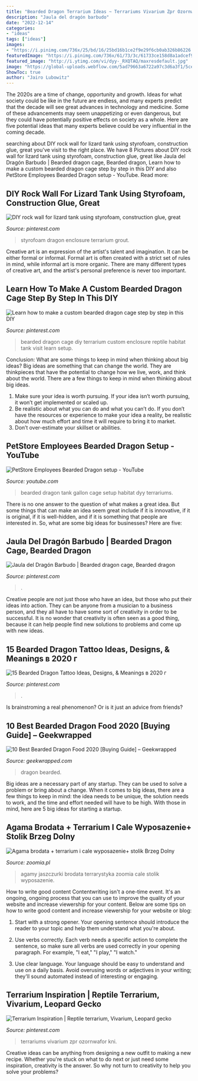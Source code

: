 ```yaml
---
title: "Bearded Dragon Terrarium Ideas ~ Terrariums Vivarium Zpr Ozornwafor Kni"
description: "Jaula del dragón barbudo"
date: "2022-12-14"
categories:
- "ideas"
tags: ["ideas"]
images:
- "https://i.pinimg.com/736x/25/bd/16/25bd16b1ce2f9e29f6cb0ab326b86226.jpg"
featuredImage: "https://i.pinimg.com/736x/61/73/3c/61733ce158d8a1adcef9ced26d3ea702.jpg"
featured_image: "http://i.ytimg.com/vi/dyy-_RXQTAQ/maxresdefault.jpg"
image: "https://global-uploads.webflow.com/5ad79663a6722a97c3d6a3f1/5ce6cb81f7b1dc7df79a3a1c_4-Best-Bearded-Dragon-Food-OG-Image-min.jpeg"
ShowToc: true
author: "Jairo Lubowitz"
---
```



The 2020s are a time of change, opportunity and growth. Ideas for what society could be like in the future are endless, and many experts predict that the decade will see great advances in technology and medicine. Some of these advancements may seem unappetizing or even dangerous, but they could have potentially positive effects on society as a whole. Here are five potential ideas that many experts believe could be very influential in the coming decade.

	

		
searching about DIY rock wall for lizard tank using styrofoam, construction glue, great you've visit to the right place. We have 8 Pictures about DIY rock wall for lizard tank using styrofoam, construction glue, great like Jaula del Dragón Barbudo | Bearded dragon cage, Bearded dragon, Learn how to make a custom bearded dragon cage step by step in this DIY and also PetStore Employees Bearded Dragon setup - YouTube. Read more:
		
    
## DIY Rock Wall For Lizard Tank Using Styrofoam, Construction Glue, Great

<img loading=lazy src="https://i.pinimg.com/736x/c9/73/ab/c973abc3de8c5735b230b7899df6e0fa.jpg" onerror="this.onerror=null;this.src='https://tse1.mm.bing.net/th?id=OIP.VIWdnsyc-1plrbHx672megHaFD&amp;pid=15.1';" alt="DIY rock wall for lizard tank using styrofoam, construction glue, great">

_Source: pinterest.com_

>styrofoam dragon enclosure terrarium grout. 

	

Creative art is an expression of the artist's talent and imagination. It can be either formal or informal. Formal art is often created with a strict set of rules in mind, while informal art is more organic. There are many different types of creative art, and the artist's personal preference is never too important.

    
## Learn How To Make A Custom Bearded Dragon Cage Step By Step In This DIY

<img loading=lazy src="https://i.pinimg.com/736x/03/b4/e9/03b4e989b4878bc43fd3944f4ee3762c.jpg" onerror="this.onerror=null;this.src='https://tse3.mm.bing.net/th?id=OIP.W6twmRpVv9JzoPe6UQHd7wHaE8&amp;pid=15.1';" alt="Learn how to make a custom bearded dragon cage step by step in this DIY">

_Source: pinterest.com_

>bearded dragon cage diy terrarium custom enclosure reptile habitat tank visit learn setup. 

	

Conclusion: What are some things to keep in mind when thinking about big ideas?
Big ideas are something that can change the world. They are thinkpieces that have the potential to change how we live, work, and think about the world. There are a few things to keep in mind when thinking about big ideas. 
1. Make sure your idea is worth pursuing. If your idea isn’t worth pursuing, it won’t get implemented or scaled up. 
2. Be realistic about what you can do and what you can’t do. If you don’t have the resources or experience to make your idea a reality, be realistic about how much effort and time it will require to bring it to market. 
3. Don’t over-estimate your skillset or abilities.

    
## PetStore Employees Bearded Dragon Setup - YouTube

<img loading=lazy src="http://i.ytimg.com/vi/dyy-_RXQTAQ/maxresdefault.jpg" onerror="this.onerror=null;this.src='https://tse1.mm.bing.net/th?id=OIP.LPCNIfbMlvXFArVOOYaUlQHaEK&amp;pid=15.1';" alt="PetStore Employees Bearded Dragon setup - YouTube">

_Source: youtube.com_

>bearded dragon tank gallon cage setup habitat dyy terrariums. 

	

There is no one answer to the question of what makes a great idea. But some things that can make an idea seem great include if it is innovative, if it is original, if it is well-hidden, and if it is something that people are interested in.  So, what are some big ideas for businesses? Here are five: 

    
## Jaula Del Dragón Barbudo | Bearded Dragon Cage, Bearded Dragon

<img loading=lazy src="https://i.pinimg.com/736x/25/bd/16/25bd16b1ce2f9e29f6cb0ab326b86226.jpg" onerror="this.onerror=null;this.src='https://tse1.mm.bing.net/th?id=OIP.PSOUz4GzAsfu9k9vEPwApAHaFj&amp;pid=15.1';" alt="Jaula del Dragón Barbudo | Bearded dragon cage, Bearded dragon">

_Source: pinterest.com_

>. 

	

Creative people are not just those who have an idea, but those who put their ideas into action. They can be anyone from a musician to a business person, and they all have to have some sort of creativity in order to be successful. It is no wonder that creativity is often seen as a good thing, because it can help people find new solutions to problems and come up with new ideas.

    
## 15 Bearded Dragon Tattoo Ideas, Designs, &amp; Meanings в 2020 г

<img loading=lazy src="https://i.pinimg.com/736x/61/73/3c/61733ce158d8a1adcef9ced26d3ea702.jpg" onerror="this.onerror=null;this.src='https://tse2.mm.bing.net/th?id=OIP.9TjghfjlmRgjdZkN1A8qSAHaJ3&amp;pid=15.1';" alt="15 Bearded Dragon Tattoo Ideas, Designs, &amp; Meanings в 2020 г">

_Source: pinterest.com_

>. 

	

Is brainstroming a real phenomenon? Or is it just an advice from friends?

    
## 10 Best Bearded Dragon Food 2020 [Buying Guide] – Geekwrapped

<img loading=lazy src="https://global-uploads.webflow.com/5ad79663a6722a97c3d6a3f1/5ce6cb81f7b1dc7df79a3a1c_4-Best-Bearded-Dragon-Food-OG-Image-min.jpeg" onerror="this.onerror=null;this.src='https://tse2.mm.bing.net/th?id=OIP.ikMtMAkvnIybM4NsQuq5PgHaD4&amp;pid=15.1';" alt="10 Best Bearded Dragon Food 2020 [Buying Guide] – Geekwrapped">

_Source: geekwrapped.com_

>dragon bearded. 

	

Big ideas are a necessary part of any startup. They can be used to solve a problem or bring about a change. When it comes to big ideas, there are a few things to keep in mind: the idea needs to be unique, the solution needs to work, and the time and effort needed will have to be high. With those in mind, here are 5 big ideas for starting a startup.

    
## Agama Brodata + Terrarium I Cale Wyposazenie+ Stolik Brzeg Dolny

<img loading=lazy src="https://zoomia.pl/files/i/13/92/terrarystyka-jaszczurki-agamy_big549738100_13921227151336762279.jpg" onerror="this.onerror=null;this.src='https://tse1.mm.bing.net/th?id=OIP.VuJJurqHww-FISPUximoDQHaFj&amp;pid=15.1';" alt="Agama brodata + terrarium i cale wyposazenie+ stolik Brzeg Dolny">

_Source: zoomia.pl_

>agamy jaszczurki brodata terrarystyka zoomia cale stolik wyposazenie. 

	

How to write good content
Contentwriting isn't a one-time event. It's an ongoing, ongoing process that you can use to improve the quality of your website and increase viewership for your content. Below are some tips on how to write good content and increase viewership for your website or blog: 
1) Start with a strong opener. Your opening sentence should introduce the reader to your topic and help them understand what you're about. 

2) Use verbs correctly. Each verb needs a specific action to complete the sentence, so make sure all verbs are used correctly in your opening paragraph. For example, "I eat," "I play," "I watch." 

3) Use clear language. Your language should be easy to understand and use on a daily basis. Avoid overusing words or adjectives in your writing; they'll sound automated instead of interesting or engaging.

    
## Terrarium Inspiration | Reptile Terrarium, Vivarium, Leopard Gecko

<img loading=lazy src="https://i.pinimg.com/736x/09/2f/e1/092fe181c02bd024f38178efaf3c2737.jpg" onerror="this.onerror=null;this.src='https://tse4.mm.bing.net/th?id=OIP.sgVHWqItjoFoviMuxggBtAHaFj&amp;pid=15.1';" alt="Terrarium Inspiration | Reptile terrarium, Vivarium, Leopard gecko">

_Source: pinterest.com_

>terrariums vivarium zpr ozornwafor kni. 

	

Creative ideas can be anything from designing a new outfit to making a new recipe. Whether you're stuck on what to do next or just need some inspiration, creativity is the answer. So why not turn to creativity to help you solve your problems?

